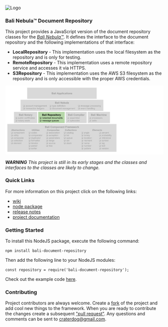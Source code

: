 ![Logo](https://raw.githubusercontent.com/craterdog-bali/bali-project-documentation/master/images/CraterDogLogo.png)

### Bali Nebula™ Document Repository
This project provides a JavaScript version of the document repository classes for the [_Bali Nebula™_](https://github.com/craterdog-bali/bali-project-documentation/wiki). It defines the interface to the document repository and the following implementations of that interface:
 * **LocalRepository** - This implementation uses the local filesystem as the repository and is only for testing.
 * **RemoteRepository** - This implementation uses a remote repository service and accesses it via HTTPS.
 * **S3Repository** - This implementation uses the AWS S3 filesystem as the repository and is only accessible with the proper AWS credentials.

![Pyramid](docs/images/BaliPyramid.png)

_**WARNING**_
_This project is still in its early stages and the classes and interfaces to the classes are likely to change._

### Quick Links
For more information on this project click on the following links:
 * [wiki](https://github.com/craterdog-bali/js-bali-document-repository/wiki)
 * [node package](https://www.npmjs.com/package/bali-document-repository)
 * [release notes](https://github.com/craterdog-bali/js-bali-document-repository/wiki/release-notes)
 * [project documentation](https://github.com/craterdog-bali/bali-project-documentation/wiki)

### Getting Started
To install this NodeJS package, execute the following command:
```
npm install bali-document-repository
```
Then add the following line to your NodeJS modules:
```
const repository = require('bali-document-repository');
```

Check out the example code [here](https://github.com/craterdog-bali/js-bali-document-repository/wiki/code-examples).

### Contributing
Project contributors are always welcome. Create a [fork](https://github.com/craterdog-bali/js-bali-document-repository) of the project and add cool new things to the framework. When you are ready to contribute the changes create a subsequent ["pull request"](https://help.github.com/articles/about-pull-requests/). Any questions and comments can be sent to craterdog@gmail.com.

